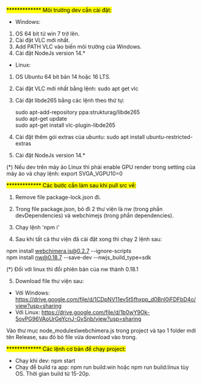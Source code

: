 <mark>************* Môi trường dev cần cài đặt:</mark>

+ Windows:

1. OS 64 bit từ win 7 trở lên.
2. Cài đặt VLC mới nhất.
3. Add PATH VLC vào biến môi trường của Windows.
4. Cài đặt NodeJs version 14.*

+ Linux:

1. OS Ubuntu 64 bit bản 14 hoặc 16 LTS.
2. Cài đặt VLC mới nhất bằng lệnh: sudo apt get vlc
3. Cài đặt libde265 bằng các lệnh theo thứ tự: 

    sudo apt-add-repository ppa:strukturag/libde265  
    sudo apt-get update  
    sudo apt-get install vlc-plugin-libde265  

4. Cài đặt thêm gói extras của ubuntu: sudo apt install ubuntu-restricted-extras
5. Cài đặt NodeJs version 14.*

(*) Nếu dev trên máy ảo Linux thì phải enable GPU render trong setting của máy ảo và chạy lệnh:
export SVGA_VGPU10=0

<mark>************* Các bước cần làm sau khi pull src về:</mark>

1. Remove file package-lock.json đi.

2. Trong file package.json, bỏ đi 2 thư viện là nw (trong phần devDependencies) và webchimejs (trong phần dependencies).

3. Chạy lệnh 'npm i'

4. Sau khi tất cả thư viện đã cài đặt xong thì chạy 2 lệnh sau:

npm install webchimera.js@0.2.7 --ignore-scripts  
npm install nw@0.18.7 --save-dev --nwjs_build_type=sdk

(*) Đối với linux thì đổi phiên bản của nw thành 0.18.1

5. Download file thư viện sau:

+ Với Windows: https://drive.google.com/file/d/1CDpNV11ev5t5fhxpp_d0Bnl0jFDFbD4o/view?usp=sharing
+ Với Linux: https://drive.google.com/file/d/1b0wY9Ok-5ovPG96VAoUrGeYcnJ-GvSnb/view?usp=sharing

Vào thư mục node_modules\webchimera.js trong project và tạo 1 folder mới tên Release, sau đó bỏ file vừa download vào trong.

<mark>************* Các lệnh cơ bản để chạy project:</mark>

+ Chạy khi dev: npm start
+ Chạy để build ra app: npm run build:win hoặc npm run build:linux tùy OS. Thời gian build từ 15-20p.

